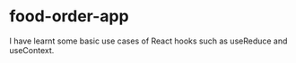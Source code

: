 # food-order-app

I have learnt some basic use cases of React hooks such as useReduce and useContext. 

